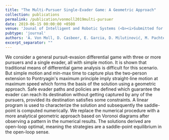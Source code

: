 ```yaml
---
title: "The Multi-Pursuer Single-Evader Game: A Geometric Approach"
collection: publications
permalink: /publication/vonmoll2019multi-pursuer
date: 2019-06-15 00:00:00 +0500
venue: 'Jounal of Intelligent and Robotic Systems (<b><i>Submitted for review</i></b>)'
pubtype: 'journal'
authors: 'A. Von Moll, D. Casbeer, E. Garcia, D. Milutinović, M. Pachter'
excerpt_separator: ""
---
```

We consider a general pursuit-evasion differential game with three or more pursuers and a single evader, all with simple motion. It is shown that traditional means of differential game analysis is difficult for this scenario. But simple motion and min-max time to capture plus the two-person extension to Pontryagin&apos;s maximum principle imply straight-line motion at maximum speed which forms the basis of the solution using a geometric approach. Safe evader paths and policies are defined which guarantee the evader can reach its destination without getting captured by any of the pursuers, provided its destination satisfies some constraints. A linear program is used to characterize the solution and subsequently the saddle-point is computed numerically. We replace the numerical procedure with a more analytical geometric approach based on Voronoi diagrams after observing a pattern in the numerical results. The solutions derived are open-loop optimal, meaning the strategies are a saddle-point equilibrium in the open-loop sense.
